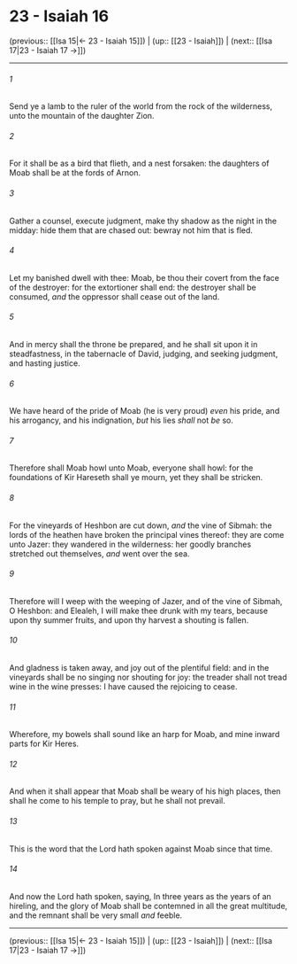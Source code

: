 # 23 - Isaiah 16

(previous:: [[Isa 15|← 23 - Isaiah 15]]) | (up:: [[23 - Isaiah]]) | (next:: [[Isa 17|23 - Isaiah 17 →]])

***


###### 1 
Send ye a lamb to the ruler of the world from the rock of the wilderness, unto the mountain of the daughter Zion. 

###### 2 
For it shall be as a bird that flieth, and a nest forsaken: the daughters of Moab shall be at the fords of Arnon. 

###### 3 
Gather a counsel, execute judgment, make thy shadow as the night in the midday: hide them that are chased out: bewray not him that is fled. 

###### 4 
Let my banished dwell with thee: Moab, be thou their covert from the face of the destroyer: for the extortioner shall end: the destroyer shall be consumed, _and_ the oppressor shall cease out of the land. 

###### 5 
And in mercy shall the throne be prepared, and he shall sit upon it in steadfastness, in the tabernacle of David, judging, and seeking judgment, and hasting justice. 

###### 6 
We have heard of the pride of Moab (he is very proud) _even_ his pride, and his arrogancy, and his indignation, _but_ his lies _shall_ not _be_ so. 

###### 7 
Therefore shall Moab howl unto Moab, everyone shall howl: for the foundations of Kir Hareseth shall ye mourn, yet they shall be stricken. 

###### 8 
For the vineyards of Heshbon are cut down, _and_ the vine of Sibmah: the lords of the heathen have broken the principal vines thereof: they are come unto Jazer: they wandered in the wilderness: her goodly branches stretched out themselves, _and_ went over the sea. 

###### 9 
Therefore will I weep with the weeping of Jazer, and of the vine of Sibmah, O Heshbon: and Elealeh, I will make thee drunk with my tears, because upon thy summer fruits, and upon thy harvest a shouting is fallen. 

###### 10 
And gladness is taken away, and joy out of the plentiful field: and in the vineyards shall be no singing nor shouting for joy: the treader shall not tread wine in the wine presses: I have caused the rejoicing to cease. 

###### 11 
Wherefore, my bowels shall sound like an harp for Moab, and mine inward parts for Kir Heres. 

###### 12 
And when it shall appear that Moab shall be weary of his high places, then shall he come to his temple to pray, but he shall not prevail. 

###### 13 
This is the word that the Lord hath spoken against Moab since that time. 

###### 14 
And now the Lord hath spoken, saying, In three years as the years of an hireling, and the glory of Moab shall be contemned in all the great multitude, and the remnant shall be very small _and_ feeble.

***

(previous:: [[Isa 15|← 23 - Isaiah 15]]) | (up:: [[23 - Isaiah]]) | (next:: [[Isa 17|23 - Isaiah 17 →]])

